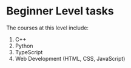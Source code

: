 # Beginner Level tasks
The courses at this level include:
1. C++
2. Python
3. TypeScript
4. Web Development (HTML, CSS, JavaScript)